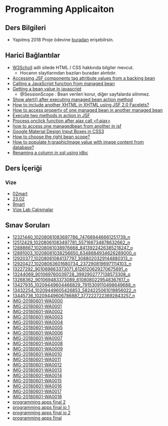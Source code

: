 # Programming Applicaiton  

## Ders Bilgileri

- Yapılmış 2018 Proje ödevine [buradan][Diyetisyenim] erişebilrsin.

## Harici Bağlantılar

- [W3Scholl][W3Scholl] adli sitede HTML / CSS hakkında bilgiler mevcut.
  - Hocanın slaytlarından bazıları buradan alıntıdır.
- [Accessing JSF components tag attribute values from a backing bean](https://stackoverflow.com/questions/11061356/accessing-jsf-components-tag-attribute-values-from-a-backing-bean)
- [Calling a JavaScript function from managed bean](https://stackoverflow.com/questions/5675017/calling-a-javascript-function-from-managed-bean)
- [Getting a bean value in javascript](https://stackoverflow.com/questions/29765111/getting-a-bean-value-in-javascript)
  - @SessionScope : Bean verileri korur, diğer sayfalarda silinmez.
- [Show alert() after executing managed bean action method](https://stackoverflow.com/questions/30309236/show-alert-after-executing-managed-bean-action-method)
- [How to include another XHTML in XHTML using JSF 2.0 Facelets?](https://stackoverflow.com/questions/4792862/how-to-include-another-xhtml-in-xhtml-using-jsf-2-0-facelets?utm_medium=organic&utm_source=google_rich_qa&utm_campaign=google_rich_qa)
- [How to access property of one managed bean in another managed bean](https://stackoverflow.com/questions/7912663/execute-two-methods-in-action-in-jsf?utm_medium=organic&utm_source=google_rich_qa&utm_campaign=google_rich_qa)
- [Execute two methods in action in JSF](https://stackoverflow.com/questions/7912663/execute-two-methods-in-action-in-jsf?utm_medium=organic&utm_source=google_rich_qa&utm_campaign=google_rich_qa)
- [Process onclick function after ajax call <f:ajax>](https://stackoverflow.com/questions/13540298/process-onclick-function-after-ajax-call-fajax)
- [how to access one managedbean from another in jsf](https://stackoverflow.com/questions/27483739/how-to-access-one-managedbean-from-another-in-jsf?utm_medium=organic&utm_source=google_rich_qa&utm_campaign=google_rich_qa)
- [Google Material Design Input Boxes in CSS3](https://scotch.io/tutorials/google-material-design-input-boxes-in-css3)
- [How to choose the right bean scope?](https://stackoverflow.com/questions/7031885/how-to-choose-the-right-bean-scope/7031941#7031941)
- [How to populate h:graphicImage value with image content from database?](https://stackoverflow.com/questions/15074465/how-to-populate-hgraphicimage-value-with-image-content-from-database)
- [Renaming a column in sql using jdbc](https://stackoverflow.com/questions/17950170/renaming-a-column-in-sql-using-jdbc)

[Programming Application - Drive]: https://drive.google.com/open?id=1YwsbaNKSIrYhc3vg0kOkS3vSagZ6kuOE

[W3Scholl]: https://www.w3schools.com/
[Diyetisyenim]: https://github.com/yedhrab/DiyetisyenimJSF
<!--Index-->


## Ders İçeriği


### Vize

- [02mart](./Ders%20%C4%B0%C3%A7eri%C4%9Fi/Vize/02mart.pdf)
- [23.02](./Ders%20%C4%B0%C3%A7eri%C4%9Fi/Vize/23.02.pdf)
- [9mart](./Ders%20%C4%B0%C3%A7eri%C4%9Fi/Vize/9mart.pdf)
- [Vize Lab Çalışmalar](./Ders%20%C4%B0%C3%A7eri%C4%9Fi/Vize/Vize%20Lab%20%C3%87al%C4%B1%C5%9Fmalar.rar)

## Sınav Soruları

- [12321440_10208061083697786_747689446661251739_n](./S%C4%B1nav%20Sorular%C4%B1/12321440_10208061083697786_747689446661251739_n.jpg)
- [12512429_10208061083497781_557166734878632662_n](./S%C4%B1nav%20Sorular%C4%B1/12512429_10208061083497781_557166734878632662_n.jpg)
- [12888667_10208061038976668_8413922426385218247_o](./S%C4%B1nav%20Sorular%C4%B1/12888667_10208061038976668_8413922426385218247_o.jpg)
- [12891003_10208061038256650_6348684934626289000_o](./S%C4%B1nav%20Sorular%C4%B1/12891003_10208061038256650_6348684934626289000_o.jpg)
- [12920377_10208061084137797_3088020329144880313_n](./S%C4%B1nav%20Sorular%C4%B1/12920377_10208061084137797_3088020329144880313_n.jpg)
- [12920427_10208063601680734_2372908196971114103_n](./S%C4%B1nav%20Sorular%C4%B1/12920427_10208063601680734_2372908196971114103_n.jpg)
- [13227292_901069663373071_6126120629270675691_o](./S%C4%B1nav%20Sorular%C4%B1/13227292_901069663373071_6126120629270675691_o.jpg)
- [13244069_901069760039728_3992902777138573308_o](./S%C4%B1nav%20Sorular%C4%B1/13244069_901069760039728_3992902777138573308_o.jpg)
- [13268362_901069483373089_6108080229548367617_o](./S%C4%B1nav%20Sorular%C4%B1/13268362_901069483373089_6108080229548367617_o.jpg)
- [13427935_10209449604466829_7915309110498649688_n](./S%C4%B1nav%20Sorular%C4%B1/13427935_10209449604466829_7915309110498649688_n.jpg)
- [13432254_10209449605426853_5824225061019856022_n](./S%C4%B1nav%20Sorular%C4%B1/13432254_10209449605426853_5824225061019856022_n.jpg)
- [13445736_10209449606786887_3772227223692843257_n](./S%C4%B1nav%20Sorular%C4%B1/13445736_10209449606786887_3772227223692843257_n.jpg)
- [IMG-20180601-WA0000](./S%C4%B1nav%20Sorular%C4%B1/IMG-20180601-WA0000.jpg)
- [IMG-20180601-WA0001](./S%C4%B1nav%20Sorular%C4%B1/IMG-20180601-WA0001.jpg)
- [IMG-20180601-WA0002](./S%C4%B1nav%20Sorular%C4%B1/IMG-20180601-WA0002.jpg)
- [IMG-20180601-WA0003](./S%C4%B1nav%20Sorular%C4%B1/IMG-20180601-WA0003.jpg)
- [IMG-20180601-WA0004](./S%C4%B1nav%20Sorular%C4%B1/IMG-20180601-WA0004.jpg)
- [IMG-20180601-WA0005](./S%C4%B1nav%20Sorular%C4%B1/IMG-20180601-WA0005.jpg)
- [IMG-20180601-WA0006](./S%C4%B1nav%20Sorular%C4%B1/IMG-20180601-WA0006.jpg)
- [IMG-20180601-WA0007](./S%C4%B1nav%20Sorular%C4%B1/IMG-20180601-WA0007.jpg)
- [IMG-20180601-WA0008](./S%C4%B1nav%20Sorular%C4%B1/IMG-20180601-WA0008.jpg)
- [IMG-20180601-WA0009](./S%C4%B1nav%20Sorular%C4%B1/IMG-20180601-WA0009.jpg)
- [IMG-20180601-WA0010](./S%C4%B1nav%20Sorular%C4%B1/IMG-20180601-WA0010.jpg)
- [IMG-20180601-WA0011](./S%C4%B1nav%20Sorular%C4%B1/IMG-20180601-WA0011.jpg)
- [IMG-20180601-WA0012](./S%C4%B1nav%20Sorular%C4%B1/IMG-20180601-WA0012.jpg)
- [IMG-20180601-WA0013](./S%C4%B1nav%20Sorular%C4%B1/IMG-20180601-WA0013.jpg)
- [IMG-20180601-WA0014](./S%C4%B1nav%20Sorular%C4%B1/IMG-20180601-WA0014.jpg)
- [IMG-20180601-WA0015](./S%C4%B1nav%20Sorular%C4%B1/IMG-20180601-WA0015.jpg)
- [IMG-20180601-WA0016](./S%C4%B1nav%20Sorular%C4%B1/IMG-20180601-WA0016.jpg)
- [IMG-20180601-WA0017](./S%C4%B1nav%20Sorular%C4%B1/IMG-20180601-WA0017.jpg)
- [IMG-20180601-WA0018](./S%C4%B1nav%20Sorular%C4%B1/IMG-20180601-WA0018.jpg)
- [programming apps final 2](./S%C4%B1nav%20Sorular%C4%B1/programming%20apps%20final%202.jpg)
- [programming apps final io 1](./S%C4%B1nav%20Sorular%C4%B1/programming%20apps%20final%20io%201.jpg)
- [programming apps final io 2](./S%C4%B1nav%20Sorular%C4%B1/programming%20apps%20final%20io%202.jpg)
- [programming apps final](./S%C4%B1nav%20Sorular%C4%B1/programming%20apps%20final.jpg)



<!--Index-->
